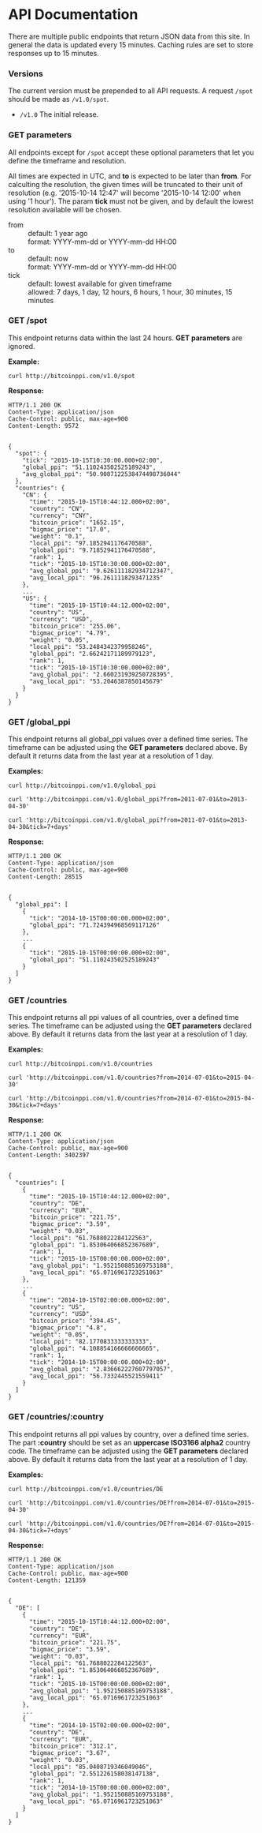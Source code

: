 <div class="page-header">
  <h1>API Documentation</h1>
</div>

There are multiple public endpoints that return JSON data from this site.
In general the data is updated every 15 minutes. Caching rules are set to store responses up to 15 minutes.

### Versions

The current version must be prepended to all API requests.
A request `/spot` should be made as `/v1.0/spot`.

* `/v1.0` The initial release.

### GET parameters

All endpoints except for `/spot` accept these optional parameters that let you define the timeframe and resolution.

All times are expected in UTC, and **to** is expected to be later than **from**.
For calculting the resolution, the given times will be truncated to their unit of resolution (e.g. '2015-10-14 12:47' will become '2015-10-14 12:00' when using '1 hour').
The param **tick** must not be given, and by default the lowest resolution available will be chosen.

<dl class="dl-horizontal">
  <dt>from</dt>
  <dd>
    default: 1 year ago<br>
    format: YYYY-mm-dd or YYYY-mm-dd HH:00
  </dd>
  <dt>to</dt>
  <dd>
    default: now<br>
    format: YYYY-mm-dd or YYYY-mm-dd HH:00
  </dd>
  <dt>tick</dt>
  <dd>
    default: lowest available for given timeframe<br>
    allowed: 7 days, 1 day, 12 hours, 6 hours, 1 hour, 30 minutes, 15 minutes
  </dd>
</dl>

### GET /spot

This endpoint returns data within the last 24 hours. **GET parameters** are ignored.

**Example:**

    curl http://bitcoinppi.com/v1.0/spot

**Response:**

    HTTP/1.1 200 OK
    Content-Type: application/json
    Cache-Control: public, max-age=900
    Content-Length: 9572
    
    
    {
      "spot": {
        "tick": "2015-10-15T10:30:00.000+02:00",
        "global_ppi": "51.110243502525189243",
        "avg_global_ppi": "50.9007122538474498736044"
      },
      "countries": {
        "CN": {
          "time": "2015-10-15T10:44:12.000+02:00",
          "country": "CN",
          "currency": "CNY",
          "bitcoin_price": "1652.15",
          "bigmac_price": "17.0",
          "weight": "0.1",
          "local_ppi": "97.1852941176470588",
          "global_ppi": "9.71852941176470588",
          "rank": 1,
          "tick": "2015-10-15T10:30:00.000+02:00",
          "avg_global_ppi": "9.626111182934712347",
          "avg_local_ppi": "96.2611118293471235"
        },
        ...
        "US": {
          "time": "2015-10-15T10:44:12.000+02:00",
          "country": "US",
          "currency": "USD",
          "bitcoin_price": "255.06",
          "bigmac_price": "4.79",
          "weight": "0.05",
          "local_ppi": "53.2484342379958246",
          "global_ppi": "2.66242171189979123",
          "rank": 1,
          "tick": "2015-10-15T10:30:00.000+02:00",
          "avg_global_ppi": "2.660231939250728395",
          "avg_local_ppi": "53.2046387850145679"
        }
      }   
    }

### GET /global_ppi

This endpoint returns all global_ppi values over a defined time series.
The timeframe can be adjusted using the **GET parameters** declared above.
By default it returns data from the last year at a resolution of 1 day.

**Examples:**

    curl http://bitcoinppi.com/v1.0/global_ppi

    curl 'http://bitcoinppi.com/v1.0/global_ppi?from=2011-07-01&to=2013-04-30'

    curl 'http://bitcoinppi.com/v1.0/global_ppi?from=2011-07-01&to=2013-04-30&tick=7+days'

**Response:**

    HTTP/1.1 200 OK
    Content-Type: application/json
    Cache-Control: public, max-age=900
    Content-Length: 28515

    
    {
      "global_ppi": [
        {
          "tick": "2014-10-15T00:00:00.000+02:00",
          "global_ppi": "71.724394968569117126"
        },
        ...
        {
          "tick": "2015-10-15T00:00:00.000+02:00",
          "global_ppi": "51.110243502525189243"
        }
      ]
    }

### GET /countries

This endpoint returns all ppi values of all countries, over a defined time series.
The timeframe can be adjusted using the **GET parameters** declared above.
By default it returns data from the last year at a resolution of 1 day.

**Examples:**

    curl http://bitcoinppi.com/v1.0/countries

    curl 'http://bitcoinppi.com/v1.0/countries?from=2014-07-01&to=2015-04-30'

    curl 'http://bitcoinppi.com/v1.0/countries?from=2014-07-01&to=2015-04-30&tick=7+days'

**Response:**

    HTTP/1.1 200 OK
    Content-Type: application/json
    Cache-Control: public, max-age=900
    Content-Length: 3402397

    
    {
      "countries": [
        {
          "time": "2015-10-15T10:44:12.000+02:00",
          "country": "DE",
          "currency": "EUR",
          "bitcoin_price": "221.75",
          "bigmac_price": "3.59",
          "weight": "0.03",
          "local_ppi": "61.7688022284122563",
          "global_ppi": "1.853064066852367689",
          "rank": 1,
          "tick": "2015-10-15T00:00:00.000+02:00",
          "avg_global_ppi": "1.952150885169753188",
          "avg_local_ppi": "65.0716961723251063"
        },
        ...
        {
          "time": "2014-10-15T02:00:00.000+02:00",
          "country": "US",
          "currency": "USD",
          "bitcoin_price": "394.45",
          "bigmac_price": "4.8",
          "weight": "0.05",
          "local_ppi": "82.1770833333333333",
          "global_ppi": "4.108854166666666665",
          "rank": 1,
          "tick": "2014-10-15T00:00:00.000+02:00",
          "avg_global_ppi": "2.836662227607797057",
          "avg_local_ppi": "56.7332445521559411"
        }
      ]
    }

### GET /countries/:country

This endpoint returns all ppi values by country, over a defined time series. The part **:country** should be set as an **uppercase ISO3166 alpha2** country code.
The timeframe can be adjusted using the **GET parameters** declared above.
By default it returns data from the last year at a resolution of 1 day.

**Examples:**

    curl http://bitcoinppi.com/v1.0/countries/DE

    curl 'http://bitcoinppi.com/v1.0/countries/DE?from=2014-07-01&to=2015-04-30'

    curl 'http://bitcoinppi.com/v1.0/countries/DE?from=2014-07-01&to=2015-04-30&tick=7+days'

**Response:**

    HTTP/1.1 200 OK
    Content-Type: application/json
    Cache-Control: public, max-age=900
    Content-Length: 121359

    
    {
      "DE": [
        {
          "time": "2015-10-15T10:44:12.000+02:00",
          "country": "DE",
          "currency": "EUR",
          "bitcoin_price": "221.75",
          "bigmac_price": "3.59",
          "weight": "0.03",
          "local_ppi": "61.7688022284122563",
          "global_ppi": "1.853064066852367689",
          "rank": 1,
          "tick": "2015-10-15T00:00:00.000+02:00",
          "avg_global_ppi": "1.952150885169753188",
          "avg_local_ppi": "65.0716961723251063"
        },
        ...
        {
          "time": "2014-10-15T02:00:00.000+02:00",
          "country": "DE",
          "currency": "EUR",
          "bitcoin_price": "312.1",
          "bigmac_price": "3.67",
          "weight": "0.03",
          "local_ppi": "85.0408719346049046",
          "global_ppi": "2.551226158038147138",
          "rank": 1,
          "tick": "2014-10-15T00:00:00.000+02:00",
          "avg_global_ppi": "1.952150885169753188",
          "avg_local_ppi": "65.0716961723251063"
        }
      ]
    }

